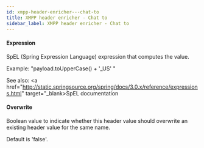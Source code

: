 ```yaml
---
id: xmpp-header-enricher---chat-to
title: XMPP header enricher - Chat to
sidebar_label: XMPP header enricher - Chat to
---
```

#### Expression
SpEL (Spring Expression Language) expression that computes the value.

Example:
"payload.toUpperCase() + '_US' "

See also: 
<a href="http://static.springsource.org/spring/docs/3.0.x/reference/expressions.html" target="_blank>SpEL documentation</a>

#### Overwrite
Boolean value to indicate whether this header value should overwrite an existing header value for the same name.

Default is 'false'.

